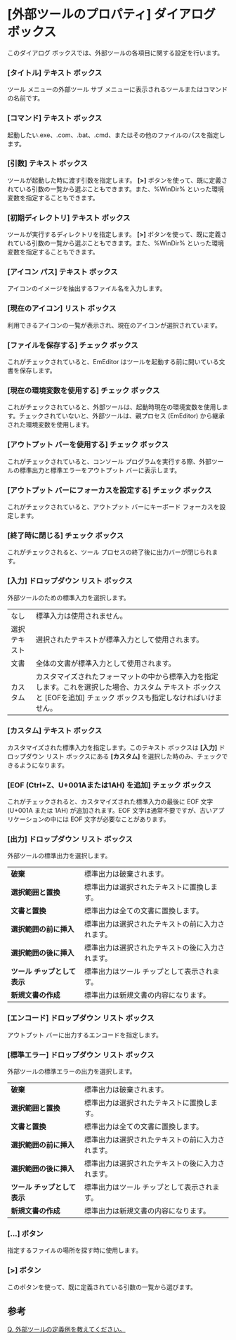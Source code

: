 # \[外部ツールのプロパティ\] ダイアログ ボックス

このダイアログ ボックスでは、外部ツールの各項目に関する設定を行います。

### \[タイトル\] テキスト ボックス

ツール メニューの外部ツール サブ メニューに表示されるツールまたはコマンドの名前です。

### \[コマンド\] テキスト ボックス

起動したい.exe、.com、.bat、.cmd、またはその他のファイルのパスを指定します。

### \[引数\] テキスト ボックス

ツールが起動した時に渡す引数を指定します。 **\[>\]** ボタンを使って、既に定義されている引数の一覧から選ぶこともできます。また、%WinDir%
といった環境変数を指定することもできます。

### \[初期ディレクトリ\] テキスト ボックス

ツールが実行するディレクトリを指定します。 **\[>\]** ボタンを使って、既に定義されている引数の一覧から選ぶこともできます。また、%WinDir%
といった環境変数を指定することもできます。

### \[アイコン パス\] テキスト ボックス

アイコンのイメージを抽出するファイル名を入力します。

### \[現在のアイコン\] リスト ボックス

利用できるアイコンの一覧が表示され、現在のアイコンが選択されています。

### \[ファイルを保存する\] チェック ボックス

これがチェックされていると、EmEditor はツールを起動する前に開いている文書を保存します。

### \[現在の環境変数を使用する\] チェック ボックス

これがチェックされていると、外部ツールは、起動時現在の環境変数を使用します。チェックされていないと、外部ツールは、親プロセス (EmEditor) から継承された環境変数を使用します。

### \[アウトプット バーを使用する\] チェック ボックス

これがチェックされていると、コンソール プログラムを実行する際、外部ツールの標準出力と標準エラーをアウトプット バーに表示します。

### \[アウトプット バーにフォーカスを設定する\] チェック ボックス

これがチェックされていると、アウトプット バーにキーボード フォーカスを設定します。

### \[終了時に閉じる\] チェック ボックス

これがチェックされると、ツール プロセスの終了後に出力バーが閉じられます。

### \[入力\] ドロップダウン リスト ボックス

外部ツールのための標準入力を選択します。

|     |     |
| --- | --- |
| なし | 標準入力は使用されません。 |
| 選択テキスト | 選択されたテキストが標準入力として使用されます。 |
| 文書 | 全体の文書が標準入力として使用されます。 |
| カスタム | カスタマイズされたフォーマットの中から標準入力を指定します。これを選択した場合、カスタム テキスト ボックスと \[EOFを追加\] チェック ボックスも指定しなければいけません。 |

### \[カスタム\] テキスト ボックス

カスタマイズされた標準入力を指定します。このテキスト ボックスは **\[入力\]** ドロップダウン リスト ボックスにある **\[カスタム\]** を選択した時のみ、チェックできるようになります。

### \[EOF (Ctrl+Z、U+001Aまたは1AH) を追加\] チェック ボックス

これがチェックされると、カスタマイズされた標準入力の最後に EOF 文字 (U+001A または 1AH) が追加されます。EOF 文字は通常不要ですが、古いアプリケーションの中には EOF 文字が必要なことがあります。

### \[出力\] ドロップダウン リスト ボックス

外部ツールの標準出力を選択します。

|     |     |
| --- | --- |
| **破棄** | 標準出力は破棄されます。 |
| **選択範囲と置換** | 標準出力は選択されたテキストに置換します。 |
| **文書と置換** | 標準出力は全ての文書に置換します。 |
| **選択範囲の前に挿入** | 標準出力は選択されたテキストの前に入力されます。 |
| **選択範囲の後に挿入** | 標準出力は選択されたテキストの後に入力されます。 |
| **ツール チップとして表示** | 標準出力はツール チップとして表示されます。 |
| **新規文書の作成** | 標準出力は新規文書の内容になります。 |

### \[エンコード\] ドロップダウン リスト ボックス

アウトプット バーに出力するエンコードを指定します。

### \[標準エラー\] ドロップダウン リスト ボックス

外部ツールの標準エラーの出力を選択します。

|     |     |
| --- | --- |
| **破棄** | 標準出力は破棄されます。 |
| **選択範囲と置換** | 標準出力は選択されたテキストに置換します。 |
| **文書と置換** | 標準出力は全ての文書に置換します。 |
| **選択範囲の前に挿入** | 標準出力は選択されたテキストの前に入力されます。 |
| **選択範囲の後に挿入** | 標準出力は選択されたテキストの後に入力されます。 |
| **ツール チップとして表示** | 標準出力はツール チップとして表示されます。 |
| **新規文書の作成** | 標準出力は新規文書の内容になります。 |

### \[...\] ボタン

指定するファイルの場所を探す時に使用します。

### \[>\] ボタン

このボタンを使って、既に定義されている引数の一覧から選びます。

## 参考

[Q. 外部ツールの定義例を教えてください。](../../../faq/tools/tools_external)

